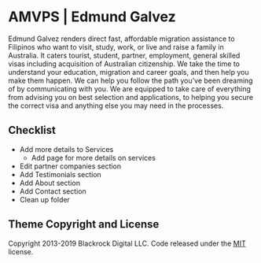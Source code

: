 # AMVPS | Edmund Galvez

Edmund Galvez renders direct fast, affordable migration
assistance to Filipinos who want to visit, study, work, or live
and raise a family in Australia. It caters tourist, student,
partner, employment, general skilled visas including
acquisition of Australian citizenship. We take the time to
understand your education, migration and career goals, and
then help you make them happen.
We can help you follow the path you’ve been dreaming of by
communicating with you. We are equipped to take care of
everything from advising you on best selection and
applications, to helping you secure the correct visa and
anything else you may need in the processes.

## Checklist
* Add more details to Services
    * Add page for more details on services
* Edit partner companies section
* Add Testimonials section
* Add About section
* Add Contact section
* Clean up folder

## Theme Copyright and License

Copyright 2013-2019 Blackrock Digital LLC. Code released under the [MIT](https://github.com/BlackrockDigital/startbootstrap-agency/blob/gh-pages/LICENSE) license.
